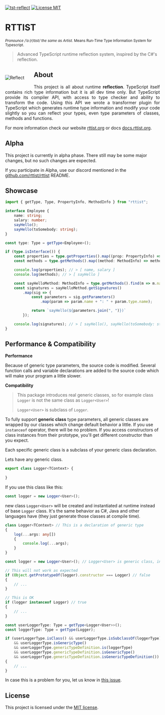 <script>
setPagination(
    undefined,
    "/en/getting-started/installation"
);
</script>

[![tst-reflect](https://img.shields.io/npm/v/rttist.svg?color=brightgreen&style=flat-square&logo=npm&label=rttist)](https://www.npmjs.com/package/rttist)
[![License MIT](https://img.shields.io/badge/License-MIT-brightgreen?style=flat-square)](https://opensource.org/licenses/MIT)

<!-- ![Code coverage](docs/_images/coverage-badge.svg) -->

# RTTIST
<sup><i>Pronounce /ˈɑː(r)tɪst/ the same as Artist.</i> Means Run-Time Type Information System for Typescript.</sup>

> Advanced TypeScript runtime reflection system, inspired by the C#'s reflection.


<img src="/_images/logo-mark.png" alt="Reflect" align="left" style="padding: 2em 2em 2em 0;">


## About
<p style="text-align: justify">
This project is all about runtime <strong>reflection</strong>. 
TypeScript itself contains rich type information but it is all dev time only. 
But TypeScript provide its compiler API, with access to type checker and ability to transform the code. 
Using this API we wrote a transformer plugin for TypeScript which generates runtime type information 
and modify your code slightly so you can reflect your types, even type parameters of classes, methods and functions.
</p>

<p style="clear: both;"></p>

For more information check our website [rttist.org](https://rttist.org) or docs [docs.rttist.org](https://docs.rttist.org).


## Alpha
This project is currently in alpha phase.
There still may be some major changes, but no such changes are expected.

If you participate in Alpha, use our discord mentioned in the [github.com/rttist/rttist](https://github.com/rttist/rttist) README.


## Showcase
[//]: # (TODO: List of StackBlitz examples)

```typescript
import { getType, Type, PropertyInfo, MethodInfo } from "rttist";

interface Employee {
    name: string;
    salary: number;
    sayHello();
    sayHello(toSomebody: string);
}

const type: Type = getType<Employee>();

if (type.isInterface()) {
    const properties = type.getProperties().map((prop: PropertyInfo) => prop.name);
    const methods = type.getMethods().map((method: MethodInfo) => method.name);

    console.log(properties); // > [ name, salary ]
    console.log(methods); // > [ sayHello ]

    const sayHelloMethod: MethodInfo = type.getMethods().find(m => m.name === "sayHello");
    const signatures = sayHelloMethod.getSignatures()
        .map(sig => {
            const parameters = sig.getParameters()
                .map(param => param.name + ": " + param.type.name);

            return `sayHello(${parameters.join(", ")})`
        });

    console.log(signatures); // > [ sayHello(), sayHello(toSomebody: string) ]
}
```

## Performance & Compatibility
**Performance**

Because of generic type parameters, the source code is modified. 
Several function calls and variable declarations are added to the source code which will make your program a little slower.

**Compatibility**

> This package introduces real generic classes, so for example class `Logger` is not the same class as `Logger<User>`!
> 
> `Logger<User>` is subclass of `Logger`.

To fully support **generic class** type parameters, all generic classes are wrapped by our classes which change default behavior a little.
If you use `instanceof` operator, there will be no problem. 
If you access constructors of class instances from their prototype, you'll get different constructor than you expect.

Each specific generic class is a subclass of your generic class declaration.

Lets have any generic class.
```typescript
export class Logger<TContext> {
	
}
```

If you use this class like this:
```typescript
const logger = new Logger<User>();
```
new class `Logger<User>` will be created and instantiated at runtime instead of base `Logger` class. 
It's the same behavior as C#, Java and other languages have (they just generate those classes at compile time).


```typescript
class Logger<TContext> // This is a declaration of generic type
{
	log(...args: any[])
	{
		console.log(...args);
	}
}

const logger = new Logger<User>(); // Logger<User> is generic class, inheriting from Logger<T> declaration

// This will not work as expected
if (Object.getPrototypeOf(logger).constructor === Logger) // false
{
	// ...
}

// This is OK
if (logger instanceof Logger) // true
{
	// ...
}

const userLoggerType: Type = getType<Logger<User>>();
const loggerType: Type = getType(Logger);

if (userLoggerType.isClass() && userLoggerType.isSubclassOf(loggerType)
	&& userLoggerType.isGenericType()
	&& userLoggerType.genericTypeDefinition.is(loggerType)
	&& userLoggerType.genericTypeDefinition.isGenericType()
	&& userLoggerType.genericTypeDefinition.isGenericTypeDefinition()) // true
{
	// ...
}
```

In case this is a problem for you, let us know in [this issue](https://github.com/rttist/rttist/issues/8).

## License
This project is licensed under the [MIT license](./LICENSE).
